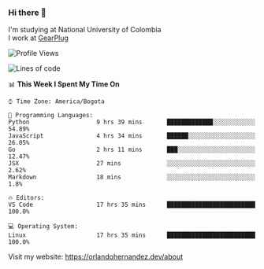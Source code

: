 ### Hi there 👋


<!--**AR4Z/AR4Z** is a ✨ _special_ ✨ repository because its `README.md` (this file) appears on your GitHub profile.

Here are some ideas to get you started:-->
I'm studying at National University of Colombia
<br>
I work at <a href="https://gearplug.io/en/">GearPlug</a>
<br>

<!--START_SECTION:waka-->
![Profile Views](http://img.shields.io/badge/Profile%20Views-0-blue)

![Lines of code](https://img.shields.io/badge/From%20Hello%20World%20I%27ve%20Written-18.7%20million%20lines%20of%20code-blue)

📊 **This Week I Spent My Time On** 

```text
⌚︎ Time Zone: America/Bogota

💬 Programming Languages: 
Python                   9 hrs 39 mins       █████████████░░░░░░░░░░░░   54.89% 
JavaScript               4 hrs 34 mins       ██████░░░░░░░░░░░░░░░░░░░   26.05% 
Go                       2 hrs 11 mins       ███░░░░░░░░░░░░░░░░░░░░░░   12.47% 
JSX                      27 mins             ░░░░░░░░░░░░░░░░░░░░░░░░░   2.62% 
Markdown                 18 mins             ░░░░░░░░░░░░░░░░░░░░░░░░░   1.8%

🔥 Editors: 
VS Code                  17 hrs 35 mins      █████████████████████████   100.0%

💻 Operating System: 
Linux                    17 hrs 35 mins      █████████████████████████   100.0%

```


<!--END_SECTION:waka-->


Visit my website: https://orlandohernandez.dev/about

